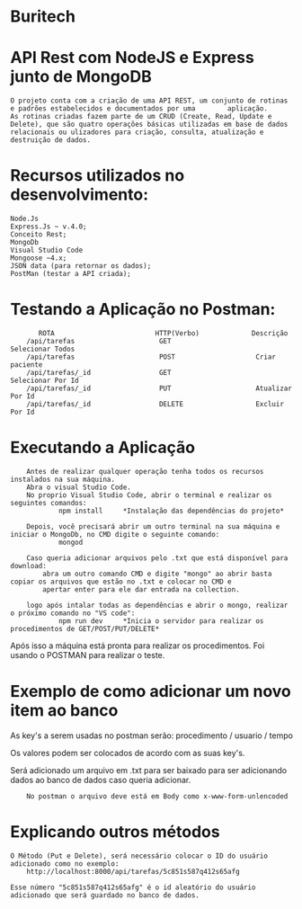 # Buritech
# API Rest com NodeJS e Express junto de MongoDB

    O projeto conta com a criação de uma API REST, um conjunto de rotinas e padrões estabelecidos e documentados por uma        aplicação. 
    As rotinas criadas fazem parte de um CRUD (Create, Read, Update e Delete), que são quatro operações básicas utilizadas em base de dados relacionais ou ulizadores para criação, consulta, atualização e destruição de dados.

# Recursos utilizados no desenvolvimento:
    Node.Js
    Express.Js ~ v.4.0;
    Conceito Rest;
    MongoDb 
    Visual Studio Code 
    Mongoose ~4.x;
    JSON data (para retornar os dados);
    PostMan (testar a API criada);

# Testando a Aplicação no Postman:

           ROTA                         HTTP(Verbo)             Descrição
        /api/tarefas                     GET                     Selecionar Todos
        /api/tarefas                     POST                    Criar paciente
        /api/tarefas/_id                 GET                     Selecionar Por Id
        /api/tarefas/_id                 PUT                     Atualizar Por Id
        /api/tarefas/_id                 DELETE                  Excluir Por Id

# Executando a Aplicação
        
        Antes de realizar qualquer operação tenha todos os recursos instalados na sua máquina.
        Abra o visual Studio Code.
        No proprio Visual Studio Code, abrir o terminal e realizar os seguintes comandos:
                npm install     *Instalação das dependências do projeto*
                
        Depois, você precisará abrir um outro terminal na sua máquina e iniciar o MongoDb, no CMD digite o seguinte comando:
                mongod
        
        Caso queria adicionar arquivos pelo .txt que está disponível para download:
            abra um outro comando CMD e digite "mongo" ao abrir basta copiar os arquivos que estão no .txt e colocar no CMD e
            apertar enter para ele dar entrada na collection.
                
        logo após intalar todas as dependências e abrir o mongo, realizar o próximo comando no "VS code":
                npm run dev     *Inicia o servidor para realizar os procedimentos de GET/POST/PUT/DELETE*

        

Após isso a máquina está pronta para realizar os procedimentos.
Foi usando o POSTMAN para realizar o teste.

# Exemplo de como adicionar um novo item ao banco

 As key's a serem usadas no postman serão:
  procedimento / usuario / tempo
 
 Os valores podem ser colocados de acordo com as suas key's.
      
 Será adicionado um arquivo em .txt para ser baixado para ser adicionando dados ao banco de dados caso queria adicionar.
 
        No postman o arquivo deve está em Body como x-www-form-unlencoded
        
# Explicando outros métodos

    O Método (Put e Delete), será necessário colocar o ID do usuário adicionado como no exemplo:
        http://localhost:8000/api/tarefas/5c851s587q412s65afg
        
    Esse número "5c851s587q412s65afg" é o id aleatório do usuário adicionado que será guardado no banco de dados.

